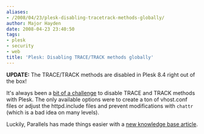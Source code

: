 ```yaml
---
aliases:
- /2008/04/23/plesk-disabling-tracetrack-methods-globally/
author: Major Hayden
date: 2008-04-23 23:40:50
tags:
- plesk
- security
- web
title: 'Plesk: Disabling TRACE/TRACK methods globally'
---
```


**UPDATE:** The TRACE/TRACK methods are disabled in Plesk 8.4 right out of the box!

It's always been a [bit of a challenge][1] to disable TRACE and TRACK methods with Plesk. The only available options were to create a ton of vhost.conf files or adjust the httpd.include files and prevent modifications with `chattr` (which is a bad idea on many levels).

Luckily, Parallels has made things easier with a [new knowledge base article][2].

 [1]: http://rackerhacker.com/2007/08/28/apache-disable-trace-and-track-methods/
 [2]: http://kb.parallels.com/en/4638